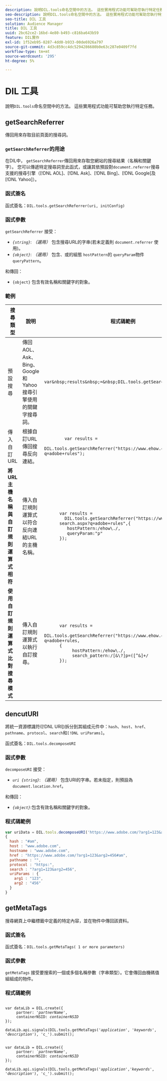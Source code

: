 ```yaml
---
description: 說明DIL.tools命名空間中的方法。 這些實用程式功能可幫助您執行特定任務。
seo-description: 說明DIL.tools命名空間中的方法。 這些實用程式功能可幫助您執行特定任務。
seo-title: DIL 工具
solution: Audience Manager
title: DIL 工具
uuid: 2bc62ce2-16bd-4e80-b493-c816ba643b59
feature: DIL實作
exl-id: 1f52eb95-8287-4dd0-b933-00de6926a797
source-git-commit: 4d3c859cc4dc5294286680b0e63c287e0409f7fd
workflow-type: tm+mt
source-wordcount: '295'
ht-degree: 5%

---
```


# DIL 工具

說明`DIL.tools`命名空間中的方法。 這些實用程式功能可幫助您執行特定任務。

<!-- 

c_dil_functions.xml

 -->

## getSearchReferrer

傳回用來存取目前頁面的搜尋詞。

<!-- 

r_dil_get_search_referrer.xml

 -->

### `getSearchReferrer`的用途

在DIL中， `getSearchReferrer`傳回用來存取您網站的搜尋結果（名稱和關鍵字）。 您可以傳遞特定搜尋詞至此函式，或讓其依預設對`document.referrer`搜尋支援的搜尋引擎（[!DNL AOL]、[!DNL Ask]、[!DNL Bing]、[!DNL Google]及[!DNL Yahoo]）。

### 函式簽名

函式簽名：`DIL.tools.getSearchReferrer(uri, initConfig)`

### 函式參數

`getSearchReferrer` 接受：

* *`{string}`*: *（選用）* 包含搜尋URL的字串(若未定義則 `document.referrer` 使用)。
* *`{object}`*: *（選用）* 包含、或的組態 `hostPattern`的 `queryParam`物件 `queryPattern`。

和傳回：

* `{object}` 包含有效名稱和關鍵字的對象。

### 範例

<table id="table_D035276601EC428295E4D619F05BB8D0"> 
 <thead> 
  <tr> 
   <th> 搜尋類型 </th> 
   <th> 說明 </th> 
   <th> 程式碼範例 </th> 
  </tr> 
 </thead>
 <tbody> 
  <tr> 
   <td> 預設搜尋</td> 
   <td> 傳回AOL、Ask、Bing、Google和Yahoo搜尋引擎使用的關鍵字搜尋詞。 </td> 
   <td>
      <code>var&amp;nbsp;results&amp;nbsp;=&amp;nbsp;DIL.tools.getSearchReferrer();</code> 
  </td>
  </tr> 
  <tr> 
   <td>傳入自訂URL</td> 
   <td>根據自訂URL傳回搜尋反向連結。</td> 
   <td> 
  <code>
        var&nbsp;results&nbsp;= 
        DIL.tools.getSearchReferrer("https://www.ehow.com/search.aspx?q=adobe+rules");
  </code>
</td> 
  </tr> 
  <tr> 
   <td> <b>將URL主機名稱與自訂規則運算式相符</b></td> 
   <td> 傳入自訂規則運算式以符合反向連結URL的主機名稱。 </td> 
   <td> 
  <code>
      var results = 
        DIL.tools.getSearchReferrer("https://www.ehow.com/
      search.aspx?q=adobe+rules",{ 
      &nbsp;&nbsp;&nbsp;hostPattern:/ehow\./, 
      &nbsp;&nbsp;&nbsp;queryParam:"p" 
      }); 
  </code>
  </td></tr> 
  <tr> 
   <td> <b>使用自訂規則運算式比對搜尋模式</b> </td> 
   <td> 傳入自訂規則運算式以執行自訂搜尋。 </td> 
   <td> 
    <code>
      var&nbsp;results&nbsp;= 
      DIL.tools.getSearchReferrer("https://www.ehow.com/search.aspx?q=adobe+rules,
      {
        &nbsp;&nbsp;&nbsp;hostPattern:/ehow\./, 
        &nbsp;&nbsp;&nbsp;search_pattern:/[&amp;\?]p=([^&amp;]+/ 
      });
    </code>
   </td> 
  </tr> 
 </tbody> 
</table>

## dencutURI

將統一資源標識符([!DNL URI])拆分到其組成元件中：`hash`、`host`、`href`、`pathname`、`protocol`、`search`和`[!DNL uriParams]`。

<!-- 

r_dil_decompose.xml

 -->

函式簽名：`DIL.tools.decomposeURI`

### 函式參數

`decomposeURI` 接受：

* *`uri {string}`*: *（選用）* 包含URI的字串。若未指定，則預設為`document.location.href`。

和傳回：

* *`{object}`*:包含有效名稱和關鍵字的對象。

### 程式碼範例


```javascript
var uriData = DIL.tools.decomposeURI('https://www.adobe.com/?arg1=123&arg2=456#am'); 
{ 
  hash : "#am", 
  host : "www.adobe.com", 
  hostname : "www.adobe.com", 
  href : "https://www.adobe.com/?arg1=123&arg2=456#am", 
  pathname : "", 
  protocol : "https:", 
  search : "?arg1=123&arg2=456", 
  uriParams : { 
    arg1 : "123", 
    arg2 : "456" 
  } 
}
```

## getMetaTags

搜尋網頁上中繼標籤中定義的特定內容，並在物件中傳回該資料。

<!-- 

r_dil_get_metatags.xml

 -->

### 函式簽名

函式簽名：`DIL.tools.getMetaTags( 1 or more parameters)`

### 函式參數

`getMetaTags` 接受要搜索的一個或多個名稱參數（字串類型）。它會傳回由機碼值組組成的物件。

### 程式碼範例

<pre class="&ldquo;javascript&rdquo;"><code>
var dataLib = DIL.create({ 
     partner: '<i>partnerName'</i>, 
     containerNSID: <i>containerNSID</i> 
}); 

dataLib.api.signals(DIL.tools.getMetaTags('<i>application</i>', '<i>keywords</i>',  '<i>description</i>'), 'c_').submit();
</code></pre>

<pre><code>
var dataLib = DIL.create({ 
     partner: <i>`partnerName'</i>, 
     containerNSID: <i>containerNSID</i> 
}); 

dataLib.api.signals(DIL.tools.getMetaTags('<i>application</i>','<i>keywords</i>', '<i>description</i>'), 'c_').submit();
</code></pre>
